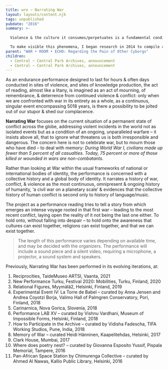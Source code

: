 ```yaml
---
title: wre ~ Narrating War
layout: layouts/content.njk
tags: unpublished
pubdate: "2016"
summary: >-
  
  Violence & the culture it consumes/perpetuates is a fundamental condition lodged in the core of human experience. It is simultaneously private, public, self-intimating & collective. War is an easy thing to look away from, if we are sitting miles away – we change the channel, we compartmentalise them, sort and neatly fold them into civilizations, time periods, regions and nationalities. By accepting war as normal we have become passive participants. War tears, rends. War rips open, eviscerates. War scorches. War dismembers. War ruins. War is actually Hell.

  To make visible this phenomena, I began research in 2014 to compile a timeline of _‘every war, battle, revolt, revolution, siege, sacking, rebellion, bombing & insurgency’,_ from 3000 BC to the present. This ongoing timeline/database is the foundation of the project, and forms the key ‘script’ for an ongoing multimedia performance-reading of this list, titled ‘**Narrating War**’.
parent: "WAR • ROOM • ECHO: Regarding the Pain of Other Cyborgs"
children:
  - Central ~ Central Park Archives, announcement
  - Central ~ Central Park Archives, announcement
---
```

As an endurance performance designed to last for hours & often days conducted in sites of violence, and sites of knowledge production, the act of reading, almost like a litany, is imagined as an act of mourning, of remembrance, & deterrence from continued violence & conflict: only when we are confronted with war in its entirety as a whole, as a continuous, singular event encompassing 5018 years, is there a possibility to be jolted out of our stupor & shed our complacence.

**Narrating War** focuses on the current situation of a permanent state of conflict across the globe, addressing violent incidents in the world not as isolated events but as a condition of an ongoing, unparalleled warfare – it insists above all, that to ignore what threatens us is both irresponsible and dangerous. The concern here is not to celebrate war, but to mourn those who have died – to deal with memory: *During World War I, civilians made up fewer than 5 percent of all casualties. Today, 75 percent or more of those killed or wounded in wars are non-combatants.*

Rather than looking at War within the usual frameworks of national or international bodies of identity, the performance is concerned with a collective history and a global body of identity. It narrates a history of war, conflict, & violence as the most continuous, omnipresent & ongoing history of humanity, ‘a civil war on a planetary scale’ & evidences that the collective history of human conflict is second only to history of language/music.

The project as a performance reading tries to tell a story from which emerges an intense voyage rooted in that first war – leading to the most recent conflict, laying open the reality of it not being the last one either. To hold onto, without falling into despair – to hold onto the awareness that cultures can exist together, religions can exist together, and that we can exist together.

> The length of this performance varies depending on available time, and may be decided with the organizers. The performance will include a sound piece and a silent video, requiring a microphone, a projector, a sound system and speakers.

Previously, Narrating War has been performed in its evolving iterations, at:



1. Reciprocities, TaideMuseo ARTSI, Vaanta, 2021
2. New Performance Turku, Festival 2020: Mobilities, Turku, Finland, 2020
3. Relational Figures, Myymälä2, Helsinki, Finland, 2019
4. Experimental Event IV: La Torre de Babel – curated by Anna Jensen and Andrea Coyotzi Borja, Valimo Hall of Palmgren Conservatory, Pori, Finland, 2018
5. Carinarnica, Nova Gorica, Slovenia, 2018
6. Performance LAB XV – curated by Vishnu Vardhani, Museum of Impossible Forms, Helsinki, Finland, 2018
7. How to Participate in the Archive – curated by Vidisha Fadescha, TIFA Working Studios, Pune, India, 2018
8. Memory of War – curated Heidi Hänninen, Kaapelitehdas, Helsinki, 2017
9. Clark House, Mumbai, 2017
10. Where does poetry nest? – curated by Giovanna Esposito Yussif, Pispala Memorial, Tampere, 2016
11. Pan-African Space Station by Chimurenga Collective – curated by Ahmed Al Nawas, Kallio Public Library, Helsinki, 2016